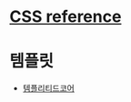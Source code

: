 # [CSS reference](https://developer.mozilla.org/ko/docs/Web/CSS/Reference)

# 템플릿
* [템플리티드코어](https://templated.co/)

